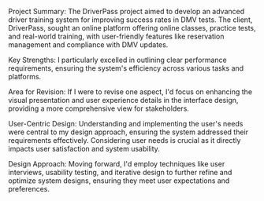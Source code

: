 Project Summary:
The DriverPass project aimed to develop an advanced driver training system for improving success rates in DMV tests. The client, DriverPass, sought an online platform offering online classes, practice tests, and real-world training, with user-friendly features like reservation management and compliance with DMV updates.

Key Strengths:
I particularly excelled in outlining clear performance requirements, ensuring the system's efficiency across various tasks and platforms.

Area for Revision:
If I were to revise one aspect, I'd focus on enhancing the visual presentation and user experience details in the interface design, providing a more comprehensive view for stakeholders.

User-Centric Design:
Understanding and implementing the user's needs were central to my design approach, ensuring the system addressed their requirements effectively. Considering user needs is crucial as it directly impacts user satisfaction and system usability.

Design Approach:
Moving forward, I'd employ techniques like user interviews, usability testing, and iterative design to further refine and optimize system designs, ensuring they meet user expectations and preferences.
